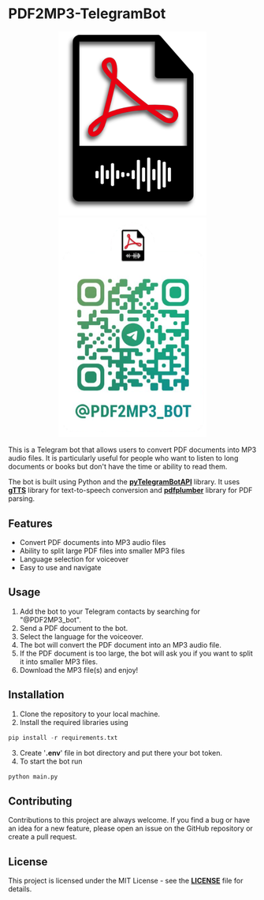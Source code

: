 # PDF2MP3-TelegramBot

<p align="middle">
  <img src="/images/logo.png" width="300" />
  <img src="/images/qr.png" width="300" /> 
</p>

This is a Telegram bot that allows users to convert PDF documents into MP3 audio files. It is particularly useful for people who want to listen to long documents or books but don't have the time or ability to read them.

The bot is built using Python and the [**pyTelegramBotAPI**](https://pypi.org/project/pyTelegramBotAPI/) library. It uses [**gTTS**](https://pypi.org/project/gTTS/) library for text-to-speech conversion and [**pdfplumber**](https://pypi.org/project/pdfplumber/) library for PDF parsing.

## Features

+ Convert PDF documents into MP3 audio files
+ Ability to split large PDF files into smaller MP3 files
+ Language selection for voiceover
+ Easy to use and navigate

## Usage

1. Add the bot to your Telegram contacts by searching for "@PDF2MP3_bot".
2. Send a PDF document to the bot.
3. Select the language for the voiceover.
4. The bot will convert the PDF document into an MP3 audio file.
5. If the PDF document is too large, the bot will ask you if you want to split it into smaller MP3 files.
6. Download the MP3 file(s) and enjoy!

## Installation

1. Clone the repository to your local machine.
2. Install the required libraries using
```python
pip install -r requirements.txt
```
3. Create '**.env**' file in bot directory and put there your bot token.
4. To start the bot run
```python
python main.py
```

## Contributing

Contributions to this project are always welcome. If you find a bug or have an idea for a new feature, please open an issue on the GitHub repository or create a pull request.

## License

This project is licensed under the MIT License - see the [**LICENSE**](/LICENSE) file for details.
